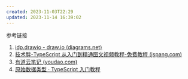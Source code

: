 ```yaml
---
created: 2023-11-03T22:29
updated: 2023-11-14 16:39:02
---
```

参考链接
1. [idp.drawio - draw.io (diagrams.net)](https://app.diagrams.net/#Wd5fefea3871ee2fe%2FD5FEFEA3871EE2FE!7381)
2. [技术胖-TypeScript 从入门到精通图文视频教程-免费教程 (jspang.com)](https://jspang.com/article/63#toc0)
3. [有道云笔记 (youdao.com)](https://note.youdao.com/ynoteshare/index.html?id=8a3c4526650ed56dbe2ffaa13a7019a6)
4. [原始数据类型 · TypeScript 入门教程](https://ts.xcatliu.com/basics/primitive-data-types.html)